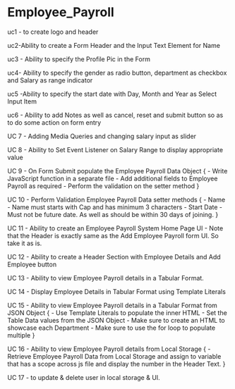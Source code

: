 # Employee_Payroll

uc1 - to create logo and header

uc2-Ability to create a Form Header and the Input Text Element for Name

uc3 - Ability to specify the Profile Pic in the Form

uc4- Ability to specify the gender as radio button, department as checkbox and Salary as range indicator

uc5 -Ability to specify the start date with Day, Month and Year as Select Input Item

uc6 - Ability to add Notes as well as cancel, reset and submit button so as to do some action on form entry

UC 7 - Adding Media Queries and changing salary input as slider

UC 8 - Ability to Set Event Listener on Salary Range to display appropriate value

UC 9 - On Form Submit populate the Employee Payroll Data Object { - Write JavaScript function in a separate file - Add additional fields to Employee Payroll as required - Perform the validation on the setter method } 

UC 10 - Perform Validation Employee Payroll Data setter methods { - Name - Name must starts with Cap and has minimum 3 characters - Start Date - Must not be future date. As well as should be within 30 days of joining. }

UC 11 - Ability to create an Employee Payroll System Home Page UI - Note that the Header is exactly same as the Add Employee Payroll form UI. So take it as is.

UC 12 - Ability to create a Header Section with Employee Details and Add Employee button

UC 13 - Ability to view Employee Payroll details in a Tabular Format.

UC 14 - Display Employee Details in Tabular Format using Template Literals

UC 15 - Ability to view Employee Payroll details in a Tabular Format from JSON Object { - Use Template Literals to populate the inner HTML - Set the Table Data values from the JSON Object - Make sure to create an HTML to showcase each Department - Make sure to use the for loop to populate multiple }

UC 16 - Ability to view Employee Payroll details from Local Storage { - Retrieve Employee Payroll Data from Local Storage and assign to variable that has a scope across js file and display the number in the Header Text. }

UC 17 - to update & delete user in local storage & UI.

